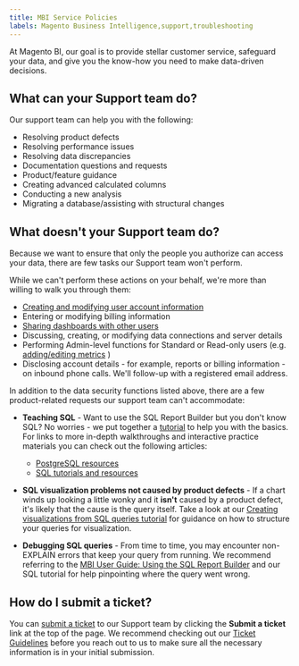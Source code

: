 ```yaml
---
title: MBI Service Policies
labels: Magento Business Intelligence,support,troubleshooting
---
```


At Magento BI, our goal is to provide stellar customer service, safeguard your data, and give you the know-how you need to make data-driven decisions.

## What can your Support team do?

Our support team can help you with the following:

* Resolving product defects
* Resolving performance issues
* Resolving data discrepancies
* Documentation questions and requests
* Product/feature guidance
* Creating advanced calculated columns
* Conducting a new analysis
* Migrating a database/assisting with structural changes

## What doesn't your Support team do?

Because we want to ensure that only the people you authorize can access your data, there are few tasks our Support team won't perform.

While we can't perform these actions on your behalf, we're more than willing to walk you through them:

* [Creating and modifying user account information](https://docs.magento.com/mbi/administrator/user-management/user-management.html)
* Entering or modifying billing information
* [Sharing dashboards with other users](https://docs.magento.com/mbi/data-user/dashboards/share-dashboard-with-users.html)
* Discussing, creating, or modifying data connections and server details
* Performing Admin-level functions for Standard or Read-only users (e.g. [adding/editing metrics](https://docs.magento.com/mbi/data-user/reports/ess-manage-data-metrics.html) )
* Disclosing account details - for example, reports or billing information - on inbound phone calls. We'll follow-up with a registered email address.

In addition to the data security functions listed above, there are a few product-related requests our support team can't accommodate:

* **Teaching SQL** - Want to use the SQL Report Builder but you don't know SQL? No worries - we put together a [tutorial](https://docs.magento.com/mbi/data-analyst/dev-reports/sql-rpt-bldr.html) to help you with the basics. For links to more in-depth walkthroughs and interactive practice materials you can check out the following articles:

  * [PostgreSQL resources](https://support.magento.com/hc/en-us/articles/360016730371)
  * [SQL tutorials and resources](https://support.magento.com/hc/en-us/articles/360016730471)

* **SQL visualization problems not caused by product defects** - If a chart winds up looking a little wonky and it **isn't** caused by a product defect, it's likely that the cause is the query itself. Take a look at our [Creating visualizations from SQL queries tutorial](https://docs.magento.com/mbi/tutorials/create-visuals-from-sql.html) for guidance on how to structure your queries for visualization.
* **Debugging SQL queries** - From time to time, you may encounter non-EXPLAIN errors that keep your query from running. We recommend referring to the [MBI User Guide: Using the SQL Report Builder](https://docs.magento.com/mbi/data-analyst/dev-reports/sql-rpt-bldr.html) and our SQL tutorial for help pinpointing where the query went wrong.

## How do I submit a ticket?

You can [submit a ticket](https://support.magento.com/hc/en-us/articles/360000913794-Magento-Help-Center-User-Guide#submit-ticket) to our Support team by clicking the **Submit a ticket** link at the top of the page. We recommend checking out our [Ticket Guidelines](https://support.magento.com/hc/en-us/articles/360016730351) before you reach out to us to make sure all the necessary information is in your initial submission.
